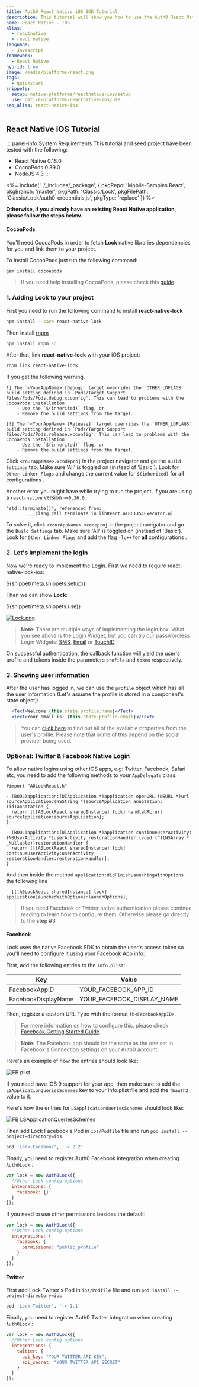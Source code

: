 ```yaml
---
title: Auth0 React Native iOS SDK Tutorial
description: This tutorial will show you how to use the Auth0 React Native iOS SDK to add authentication and authorization to your mobile app.
name: React Native - iOS
alias:
  - reactnative
  - react native
language:
  - Javascript
framework:
  - React Native
hybrid: true
image: /media/platforms/react.png
tags:
  - quickstart
snippets:
  setup: native-platforms/reactnative-ios/setup
  use: native-platforms/reactnative-ios/use
seo_alias: react-native-ios
---
```


## React Native iOS Tutorial

::: panel-info System Requirements
This tutorial and seed project have been tested with the following:
* React Native 0.16.0
* CocoaPods 0.39.0
* NodeJS 4.3
:::

<%= include('../_includes/_package', {
  pkgRepo: 'Mobile-Samples.React',
  pkgBranch: 'master',
  pkgPath: 'Classic/Lock',
  pkgFilePath: 'Classic/Lock/auth0-credentials.js',
  pkgType: 'replace'
}) %>

**Otherwise, if you already have an existing React Native application, please follow the steps below.**

#### CocoaPods

You'll need CocoaPods in order to fetch **Lock** native libraries dependencies for you and link them to your project.

To install CocoaPods just run the following command:

```bash
gem install cocoapods
```

> If you need help installing CocoaPods, please check this [guide](http://guides.cocoapods.org/using/getting-started.html)

### 1. Adding Lock to your project

First you need to run the following command to install **react-native-lock**

```bash
npm install --save react-native-lock
```

Then install [rnpm](https://github.com/rnpm/rnpm)

```bash
npm install rnpm -g
```

After that, link **react-native-lock** with your iOS project:

```bash
rnpm link react-native-lock
```

If you get the following warning.

```
!] The `<YourAppName> [Debug]` target overrides the `OTHER_LDFLAGS` build setting defined in `Pods/Target Support Files/Pods/Pods.debug.xcconfig'. This can lead to problems with the CocoaPods installation
    - Use the `$(inherited)` flag, or
    - Remove the build settings from the target.

[!] The `<YourAppName> [Release]` target overrides the `OTHER_LDFLAGS` build setting defined in `Pods/Target Support Files/Pods/Pods.release.xcconfig'. This can lead to problems with the CocoaPods installation
    - Use the `$(inherited)` flag, or
    - Remove the build settings from the target.
```

Click `<YourAppName>.xcodeproj` in the project navigator and go the `Build Settings` tab. Make sure 'All' is toggled on (instead of 'Basic'). Look for `Other Linker Flags` and change the current value for `$(inherited)` for **all** configurations .

Another error you might have while trying to run the project, if you are using a `react-native` version `>=0.26.0`

```
"std::terminate()", referenced from: 
        ___clang_call_terminate in libReact.a(RCTJSCExecutor.o)
```

To solve it, click `<YourAppName>.xcodeproj` in the project navigator and go the `Build Settings` tab. Make sure 'All' is toggled on (instead of 'Basic'). Look for `Other Linker Flags` and add the flag `-lc++` for **all** configurations .

### 2. Let's implement the login

Now we're ready to implement the Login. First we need to require react-native-lock-ios:

${snippet(meta.snippets.setup)}

Then we can show **Lock**:

${snippet(meta.snippets.use)}

[![Lock.png](/media/articles/native-platforms/reactnative-ios/Lock-Widget-Screenshot.png)](https://auth0.com)

> **Note**: There are multiple ways of implementing the login box. What you see above is the Login Widget, but you can try our passwordless Login Widgets: [SMS](https://github.com/auth0/react-native-lock-ios#sms-passwordless), [Email](https://github.com/auth0/react-native-lock-ios#email-passwordless) or [TouchID](https://github.com/auth0/react-native-lock-ios#touchid)

On successful authentication, the callback function will yield the user's profile and tokens inside the parameters `profile` and `token` respectively.

### 3. Showing user information

After the user has logged in, we can use the `profile` object which has all the user information (Let's assume the profile is stored in a component's state object):

```jsx
  <Text>Welcome {this.state.profile.name}</Text>
  <Text>Your email is: {this.state.profile.email}</Text>
```

> You can [click here](/user-profile) to find out all of the available properties from the user's profile. Please note that some of this depend on the social provider being used.

### Optional: Twitter & Facebook Native Login

To allow native logins using other iOS apps, e.g: Twitter, Facebook, Safari etc, you need to add the following methods to your `AppDelegate` class.

```objc
#import "A0LockReact.h"

- (BOOL)application:(UIApplication *)application openURL:(NSURL *)url sourceApplication:(NSString *)sourceApplication annotation:(id)annotation {
  return [[[A0LockReact sharedInstance] lock] handleURL:url sourceApplication:sourceApplication];
}

- (BOOL)application:(UIApplication *)application continueUserActivity:(NSUserActivity *)userActivity restorationHandler:(void (^)(NSArray * _Nullable))restorationHandler {
  return [[[A0LockReact sharedInstance] lock] continueUserActivity:userActivity restorationHandler:restorationHandler];
}
```

And then inside the method `application:didFinishLaunchingWithOptions` the following line

```objc
  [[[A0LockReact sharedInstance] lock] applicationLaunchedWithOptions:launchOptions];
```

> If you need Facebook or Twitter native authentication please continue reading to learn how to configure them. Otherwise please go directly to the __step #3__

#### Facebook

Lock uses the native Facebook SDK to obtain the user's access token so you'll need to configure it using your Facebook App info:

First, add the following entries to the `Info.plist`:

<table class="table">
  <thead>
    <tr>
      <th>Key</th>
      <th>Value</th>
    </tr>
  </thead>
  <tr>
    <td>FacebookAppID</td>
    <td>YOUR_FACEBOOK_APP_ID</td>
  </tr>
  <tr>
    <td>FacebookDisplayName</td>
    <td>YOUR_FACEBOOK_DISPLAY_NAME</td>
  </tr>
</table>

Then, register a custom URL Type with the format `fb<FacebookAppID>`.

> For more information on how to configure this, please check [Facebook Getting Started Guide](https://developers.facebook.com/docs/ios/getting-started).

> **Note:** The Facebook app should be the same as the one set in Facebook's Connection settings on your Auth0 account

Here's an example of how the entries should look like:

![FB plist](https://cloudup.com/cYOWHbPp8K4+)

If you need have iOS 9 support for your app, then make sure to add the `LSApplicationQueriesSchemes` key to your Info.plist file and add the `fbauth2` value to it.

Here's how the entries for `LSApplicationQueriesSchemes` should look like:

![FB LSApplicationQueriesSchemes](https://i.stack.imgur.com/YkwEp.png)

Then add Lock Facebook's Pod in `ios/Podfile` file and run `pod install --project-directory=ios`

```ruby
pod 'Lock-Facebook', '~> 2.2'
```

Finally, you need to register Auth0 Facebook integration when creating `Auth0Lock` :

```js
var lock = new Auth0Lock({
  //Other Lock config options
  integrations: {
    facebook: {}
  }
});
```

If you need to use other permissions besides the default:

```js
var lock = new Auth0Lock({
  //Other Lock config options
  integrations: {
    facebook: {
      permissions: "public_profile"
    }
  }
});
```

#### Twitter

First add Lock Twitter's Pod in `ios/Podfile` file and run `pod install --project-directory=ios`

```ruby
pod 'Lock-Twitter', '~> 1.1'
```

Finally, you need to register Auth0 Twitter integration when creating `Auth0Lock` :

```js
var lock = new Auth0Lock({
  //Other Lock config options
  integrations: {
    twitter: {
      api_key: "YOUR TWITTER API KEY",
      api_secret: "YOUR TWITTER API SECRET"
    }
  }
});
```
